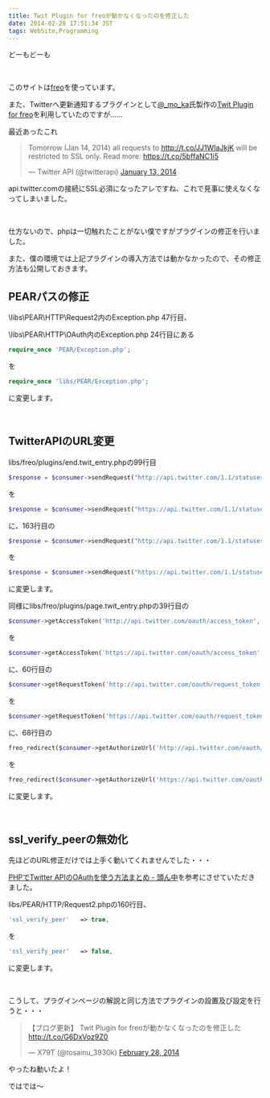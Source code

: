 ```yaml
---
title: Twit Plugin for freoが動かなくなったのを修正した
date: 2014-02-28 17:51:34 JST
tags: WebSite,Programming
---
```

どーもどーも

&nbsp;

このサイトは<a href="http://freo.jp/">freo</a>を使っています。

また、Twitterへ更新通知するプラグインとして<a href="https://twitter.com/_mo_ka">@_mo_ka</a>氏製作の<a href="http://10prs.com/freo-guide/DL/Twit_Plugin_for_freo">Twit Plugin for freo</a>を利用していたのですが......

最近あったこれ

<blockquote class="twitter-tweet" lang="en"><p>Tomorrow (Jan 14, 2014) all requests to <a href="http://t.co/JJ1WIaJkjK">http://t.co/JJ1WIaJkjK</a> will be restricted to SSL only. Read more: <a href="https://t.co/5bffaNC1i5">https://t.co/5bffaNC1i5</a></p>&mdash; Twitter API (@twitterapi) <a href="https://twitter.com/twitterapi/statuses/422807297048326144">January 13, 2014</a></blockquote>
<script async src="//platform.twitter.com/widgets.js" charset="utf-8"></script>

api.twitter.comの接続にSSL必須になったアレですね、これで見事に使えなくなってしまいました。

&nbsp;

仕方ないので、phpは一切触れたことがない僕ですがプラグインの修正を行いました。

また、僕の環境では上記プラグインの導入方法では動かなかったので、その修正方法も公開しておきます。

<!-- pagebreak -->

## PEARパスの修正
\libs\PEAR\HTTP\Request2内のException.php 47行目、

\libs\PEAR\HTTP\OAuth内のException.php 24行目にある

```php
require_once 'PEAR/Exception.php';
```

を

```php
require_once 'libs/PEAR/Exception.php';
```

に変更します。

&nbsp;

## TwitterAPIのURL変更
libs/freo/plugins/end.twit\_entry.phpの99行目

```php
$response = $consumer->sendRequest("http://api.twitter.com/1.1/statuses/update.json", array('status' => $status), "POST");
```

を

```php
$response = $consumer->sendRequest("https://api.twitter.com/1.1/statuses/update.json", array('status' => $status), "POST");
```

に、163行目の

```php
$response = $consumer->sendRequest("http://api.twitter.com/1.1/statuses/update.json", array('status' => $status), "POST");
```

を

```php
$response = $consumer->sendRequest("https://api.twitter.com/1.1/statuses/update.json", array('status' => $status), "POST");
```

に変更します。

同様にlibs/freo/plugins/page.twit_entry.phpの39行目の

```php
$consumer->getAccessToken('http://api.twitter.com/oauth/access_token', $_GET['oauth_verifier']);
```

を

```php
$consumer->getAccessToken('https://api.twitter.com/oauth/access_token', $_GET['oauth_verifier']);
```

に、60行目の

```php
$consumer->getRequestToken('http://api.twitter.com/oauth/request_token', $freo->core['http_file'] . '/twit_entry/auth');
```

を

```php
$consumer->getRequestToken('https://api.twitter.com/oauth/request_token', $freo->core['http_file'] . '/twit_entry/auth');
```

に、68行目の

```php
freo_redirect($consumer->getAuthorizeUrl('http://api.twitter.com/oauth/authorize'));
```

を

```php
freo_redirect($consumer->getAuthorizeUrl('https://api.twitter.com/oauth/authorize'));
```

に変更します。

&nbsp;

## ssl\_verify\_peerの無効化
先ほどのURL修正だけでは上手く動いてくれませんでした・・・

[PHPでTwitter APIのOAuthを使う方法まとめ - 頭ん中](http://www.msng.info/archives/2010/01/twitter_api_oauth_with_php.php "PHPでTwitter APIのOAuthを使う方法まとめ - 頭ん中")を参考にさせていただきました。

libs/PEAR/HTTP/Request2.phpの160行目、

```php
'ssl_verify_peer'   => true,
```

を

```php
'ssl_verify_peer'   => false,
```

に変更します。

&nbsp;

こうして、プラグインページの解説と同じ方法でプラグインの設置及び設定を行うと・・・

<blockquote class="twitter-tweet" lang="en"><p>【ブログ更新】 Twit Plugin for freoが動かなくなったのを修正した <a href="http://t.co/G6DxVoz9Z0">http://t.co/G6DxVoz9Z0</a></p>&mdash; X79T (@tosainu_3930k) <a href="https://twitter.com/tosainu_3930k/statuses/439321973399633920">February 28, 2014</a></blockquote>
<script async src="//platform.twitter.com/widgets.js" charset="utf-8"></script>

やったね動いたよ！

ではでは〜
